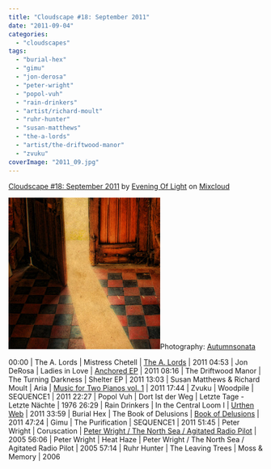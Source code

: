 ```yaml
---
title: "Cloudscape #18: September 2011"
date: "2011-09-04"
categories: 
  - "cloudscapes"
tags: 
  - "burial-hex"
  - "gimu"
  - "jon-derosa"
  - "peter-wright"
  - "popol-vuh"
  - "rain-drinkers"
  - "artist/richard-moult"
  - "ruhr-hunter"
  - "susan-matthews"
  - "the-a-lords"
  - "artist/the-driftwood-manor"
  - "zvuku"
coverImage: "2011_09.jpg"
---
```


[Cloudscape #18: September 2011](http://www.mixcloud.com/eveningoflight/cloudscape-18-september-2011/?utm_source=widget&utm_medium=web&utm_campaign=base_links&utm_term=resource_link) by [Evening Of Light](http://www.mixcloud.com/eveningoflight/?utm_source=widget&utm_medium=web&utm_campaign=base_links&utm_term=profile_link) on [Mixcloud](http://www.mixcloud.com/?utm_source=widget&utm_medium=web&utm_campaign=base_links&utm_term=homepage_link)

![](images/2011_09.jpg "2011_09")Photography: [Autumnsonata](http://www.flickr.com/photos/autumnsonata/4372078185/in/photostream/)

00:00 | The A. Lords | Mistress Chetell | [The A. Lords](http://www.eveningoflight.nl/2011/10/16/review-the-a-lords-2011/ "Review: The A. Lords (2011)") | 2011 04:53 | Jon DeRosa | Ladies in Love | [Anchored EP](http://www.eveningoflight.nl/2011/08/20/review-jon-derosa-anchored-ep-2011/ "Review: Jon DeRosa – Anchored EP (2011)") | 2011 08:16 | The Driftwood Manor | The Turning Darkness | Shelter EP | 2011 13:03 | Susan Matthews & Richard Moult | Aria | [Music for Two Pianos vol. 1](http://www.eveningoflight.nl/2011/08/29/august-2011-short-reviews/ "August 2011 Short Reviews") | 2011 17:44 | Zvuku | Woodpile | SEQUENCE1 | 2011 22:27 | Popol Vuh | Dort Ist der Weg | Letzte Tage - Letzte Nächte | 1976 26:29 | Rain Drinkers | In the Central Loom I | [Urthen Web](http://www.eveningoflight.nl/2011/08/30/review-rain-drinkers-urthen-web-2011/ "Review: Rain Drinkers – Urthen Web (2011)") | 2011 33:59 | Burial Hex | The Book of Delusions | [Book of Delusions](http://www.eveningoflight.nl/2011/09/21/review-burial-hex-book-of-delusions-2011/ "Review: Burial Hex – Book of Delusions (2011)") | 2011 47:24 | Gimu | The Purification | SEQUENCE1 | 2011 51:45 | Peter Wright | Coruscation | [Peter Wright / The North Sea / Agitated Radio Pilot](http://www.eveningoflight.nl/2007/11/01/review-peter-wright-the-north-sea-agitated-radio-pilot-2005/ "Review: Peter Wright / The North Sea / Agitated Radio Pilot (2005)") | 2005 56:06 | Peter Wright | Heat Haze | Peter Wright / The North Sea / Agitated Radio Pilot | 2005 57:14 | Ruhr Hunter | The Leaving Trees | Moss & Memory | 2006
